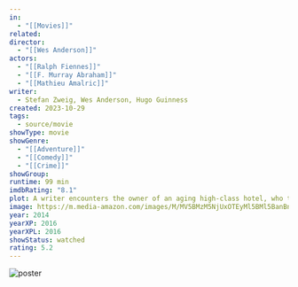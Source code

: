```yaml
---
in:
  - "[[Movies]]"
related: 
director:
  - "[[Wes Anderson]]"
actors:
  - "[[Ralph Fiennes]]"
  - "[[F. Murray Abraham]]"
  - "[[Mathieu Amalric]]"
writer:
  - Stefan Zweig, Wes Anderson, Hugo Guinness
created: 2023-10-29
tags:
  - source/movie
showType: movie
showGenre:
  - "[[Adventure]]"
  - "[[Comedy]]"
  - "[[Crime]]"
showGroup: 
runtime: 99 min
imdbRating: "8.1"
plot: A writer encounters the owner of an aging high-class hotel, who tells him of his early years serving as a lobby boy in the hotel's glorious years under an exceptional concierge.
image: https://m.media-amazon.com/images/M/MV5BMzM5NjUxOTEyMl5BMl5BanBnXkFtZTgwNjEyMDM0MDE@._V1_SX300.jpg
year: 2014
yearXP: 2016
yearXPL: 2016
showStatus: watched
rating: 5.2
---
```

![poster](https://m.media-amazon.com/images/M/MV5BMzM5NjUxOTEyMl5BMl5BanBnXkFtZTgwNjEyMDM0MDE@._V1_SX300.jpg)

